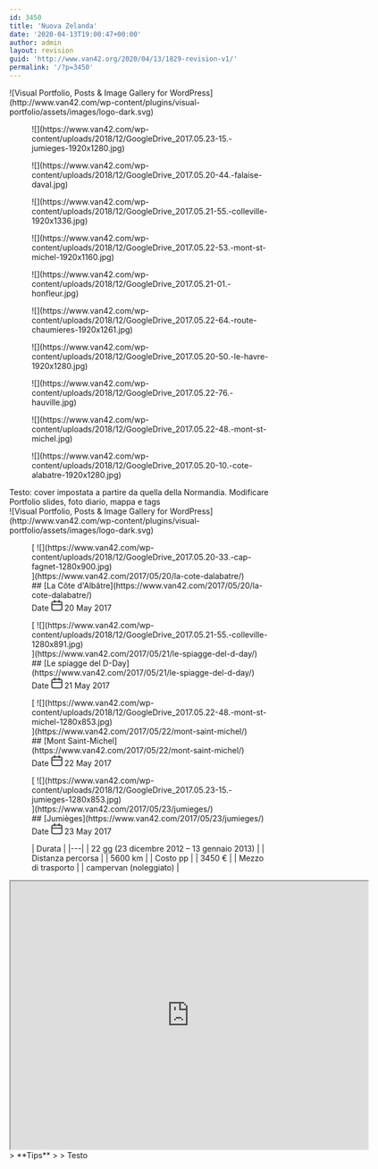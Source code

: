 ```yaml
---
id: 3450
title: 'Nuova Zelanda'
date: '2020-04-13T19:00:47+00:00'
author: admin
layout: revision
guid: 'http://www.van42.org/2020/04/13/1829-revision-v1/'
permalink: '/?p=3450'
---
```


<div class="wp-container-3867 wp-block-columns has-2-columns"><div class="wp-container-3865 wp-block-column"><div class="wp-block-visual-portfolio"><div class="vp-portfolio vp-uid-dc7d2882 vp-id-501" data-vp-content-source="images" data-vp-items-click-action="" data-vp-items-gap="15" data-vp-items-gap-vertical="" data-vp-items-style="default" data-vp-layout="slider" data-vp-next-page-url="" data-vp-pagination="load-more" data-vp-slider-arrows="false" data-vp-slider-autoplay="3" data-vp-slider-autoplay-hover-pause="false" data-vp-slider-bullets="true" data-vp-slider-bullets-dynamic="false" data-vp-slider-centered-slides="true" data-vp-slider-effect="slide" data-vp-slider-free-mode="true" data-vp-slider-free-mode-sticky="false" data-vp-slider-items-height="60%" data-vp-slider-items-min-height="" data-vp-slider-loop="true" data-vp-slider-mousewheel="false" data-vp-slider-slides-per-view="1" data-vp-slider-speed="1.5" data-vp-slider-thumbnails="false"><div class="vp-portfolio__preloader-wrap"><div class="vp-portfolio__preloader"> ![Visual Portfolio, Posts & Image Gallery for WordPress](http://www.van42.com/wp-content/plugins/visual-portfolio/assets/images/logo-dark.svg) </div> </div><div class="vp-portfolio__items-wrap"><div class="vp-portfolio__items vp-portfolio__items-style-default vp-portfolio__items-show-overlay-hover"><div class="vp-portfolio__item-wrap vp-portfolio__item-uid-29cbe859" data-vp-filter=""><div class="vp-portfolio__item-popup" data-vp-popup-img="https://www.van42.com/wp-content/uploads/2018/12/GoogleDrive_2017.05.23-15.-jumieges.jpg" data-vp-popup-img-size="1920x1280" data-vp-popup-img-srcset="https://www.van42.com/wp-content/uploads/2018/12/GoogleDrive_2017.05.23-15.-jumieges.jpg 2688w, https://www.van42.com/wp-content/uploads/2018/12/GoogleDrive_2017.05.23-15.-jumieges-300x200.jpg 300w, https://www.van42.com/wp-content/uploads/2018/12/GoogleDrive_2017.05.23-15.-jumieges-768x512.jpg 768w, https://www.van42.com/wp-content/uploads/2018/12/GoogleDrive_2017.05.23-15.-jumieges-1024x683.jpg 1024w, https://www.van42.com/wp-content/uploads/2018/12/GoogleDrive_2017.05.23-15.-jumieges-500x333.jpg 500w, https://www.van42.com/wp-content/uploads/2018/12/GoogleDrive_2017.05.23-15.-jumieges-800x533.jpg 800w, https://www.van42.com/wp-content/uploads/2018/12/GoogleDrive_2017.05.23-15.-jumieges-1280x853.jpg 1280w, https://www.van42.com/wp-content/uploads/2018/12/GoogleDrive_2017.05.23-15.-jumieges-1920x1280.jpg 1920w" data-vp-popup-md-img="https://www.van42.com/wp-content/uploads/2018/12/GoogleDrive_2017.05.23-15.-jumieges.jpg" data-vp-popup-md-img-size="800x533" data-vp-popup-sm-img="https://www.van42.com/wp-content/uploads/2018/12/GoogleDrive_2017.05.23-15.-jumieges.jpg" data-vp-popup-sm-img-size="500x333" style="display: none;">### normandy 4.1 – cover 1

 </div> <figure class="vp-portfolio__item"><div class="vp-portfolio__item-img-wrap"><div class="vp-portfolio__item-img"> ![](https://www.van42.com/wp-content/uploads/2018/12/GoogleDrive_2017.05.23-15.-jumieges-1920x1280.jpg)<div class="vp-portfolio__item-img-overlay"> </div> </div></div><figcaption class="vp-portfolio__item-overlay vp-portfolio__item-align-center"> </figcaption> </figure> </div><div class="vp-portfolio__item-wrap vp-portfolio__item-uid-23538d45" data-vp-filter=""><div class="vp-portfolio__item-popup" data-vp-popup-img="https://www.van42.com/wp-content/uploads/2018/12/GoogleDrive_2017.05.20-44.-falaise-daval.jpg" data-vp-popup-img-size="1800x1189" data-vp-popup-img-srcset="https://www.van42.com/wp-content/uploads/2018/12/GoogleDrive_2017.05.20-44.-falaise-daval.jpg 1800w, https://www.van42.com/wp-content/uploads/2018/12/GoogleDrive_2017.05.20-44.-falaise-daval-300x198.jpg 300w, https://www.van42.com/wp-content/uploads/2018/12/GoogleDrive_2017.05.20-44.-falaise-daval-768x507.jpg 768w, https://www.van42.com/wp-content/uploads/2018/12/GoogleDrive_2017.05.20-44.-falaise-daval-1024x676.jpg 1024w, https://www.van42.com/wp-content/uploads/2018/12/GoogleDrive_2017.05.20-44.-falaise-daval-500x330.jpg 500w, https://www.van42.com/wp-content/uploads/2018/12/GoogleDrive_2017.05.20-44.-falaise-daval-800x528.jpg 800w, https://www.van42.com/wp-content/uploads/2018/12/GoogleDrive_2017.05.20-44.-falaise-daval-1280x846.jpg 1280w" data-vp-popup-md-img="https://www.van42.com/wp-content/uploads/2018/12/GoogleDrive_2017.05.20-44.-falaise-daval.jpg" data-vp-popup-md-img-size="800x528" data-vp-popup-sm-img="https://www.van42.com/wp-content/uploads/2018/12/GoogleDrive_2017.05.20-44.-falaise-daval.jpg" data-vp-popup-sm-img-size="500x330" style="display: none;">### normandy 1.8 – cover 2

 </div> <figure class="vp-portfolio__item"><div class="vp-portfolio__item-img-wrap"><div class="vp-portfolio__item-img"> ![](https://www.van42.com/wp-content/uploads/2018/12/GoogleDrive_2017.05.20-44.-falaise-daval.jpg)<div class="vp-portfolio__item-img-overlay"> </div> </div></div><figcaption class="vp-portfolio__item-overlay vp-portfolio__item-align-center"> </figcaption> </figure> </div><div class="vp-portfolio__item-wrap vp-portfolio__item-uid-f3a8d45d" data-vp-filter=""><div class="vp-portfolio__item-popup" data-vp-popup-img="https://www.van42.com/wp-content/uploads/2018/12/GoogleDrive_2017.05.21-55.-colleville.jpg" data-vp-popup-img-size="1920x1336" data-vp-popup-img-srcset="https://www.van42.com/wp-content/uploads/2018/12/GoogleDrive_2017.05.21-55.-colleville.jpg 2544w, https://www.van42.com/wp-content/uploads/2018/12/GoogleDrive_2017.05.21-55.-colleville-300x209.jpg 300w, https://www.van42.com/wp-content/uploads/2018/12/GoogleDrive_2017.05.21-55.-colleville-768x534.jpg 768w, https://www.van42.com/wp-content/uploads/2018/12/GoogleDrive_2017.05.21-55.-colleville-1024x712.jpg 1024w, https://www.van42.com/wp-content/uploads/2018/12/GoogleDrive_2017.05.21-55.-colleville-500x348.jpg 500w, https://www.van42.com/wp-content/uploads/2018/12/GoogleDrive_2017.05.21-55.-colleville-800x557.jpg 800w, https://www.van42.com/wp-content/uploads/2018/12/GoogleDrive_2017.05.21-55.-colleville-1280x891.jpg 1280w, https://www.van42.com/wp-content/uploads/2018/12/GoogleDrive_2017.05.21-55.-colleville-1920x1336.jpg 1920w" data-vp-popup-md-img="https://www.van42.com/wp-content/uploads/2018/12/GoogleDrive_2017.05.21-55.-colleville.jpg" data-vp-popup-md-img-size="800x557" data-vp-popup-sm-img="https://www.van42.com/wp-content/uploads/2018/12/GoogleDrive_2017.05.21-55.-colleville.jpg" data-vp-popup-sm-img-size="500x348" style="display: none;">### normandy 2.10 – cover 3

 </div> <figure class="vp-portfolio__item"><div class="vp-portfolio__item-img-wrap"><div class="vp-portfolio__item-img"> ![](https://www.van42.com/wp-content/uploads/2018/12/GoogleDrive_2017.05.21-55.-colleville-1920x1336.jpg)<div class="vp-portfolio__item-img-overlay"> </div> </div></div><figcaption class="vp-portfolio__item-overlay vp-portfolio__item-align-center"> </figcaption> </figure> </div><div class="vp-portfolio__item-wrap vp-portfolio__item-uid-d21de282" data-vp-filter=""><div class="vp-portfolio__item-popup" data-vp-popup-img="https://www.van42.com/wp-content/uploads/2018/12/GoogleDrive_2017.05.22-53.-mont-st-michel.jpg" data-vp-popup-img-size="1920x1160" data-vp-popup-img-srcset="https://www.van42.com/wp-content/uploads/2018/12/GoogleDrive_2017.05.22-53.-mont-st-michel.jpg 2532w, https://www.van42.com/wp-content/uploads/2018/12/GoogleDrive_2017.05.22-53.-mont-st-michel-300x181.jpg 300w, https://www.van42.com/wp-content/uploads/2018/12/GoogleDrive_2017.05.22-53.-mont-st-michel-768x464.jpg 768w, https://www.van42.com/wp-content/uploads/2018/12/GoogleDrive_2017.05.22-53.-mont-st-michel-1024x619.jpg 1024w, https://www.van42.com/wp-content/uploads/2018/12/GoogleDrive_2017.05.22-53.-mont-st-michel-500x302.jpg 500w, https://www.van42.com/wp-content/uploads/2018/12/GoogleDrive_2017.05.22-53.-mont-st-michel-800x483.jpg 800w, https://www.van42.com/wp-content/uploads/2018/12/GoogleDrive_2017.05.22-53.-mont-st-michel-1280x773.jpg 1280w, https://www.van42.com/wp-content/uploads/2018/12/GoogleDrive_2017.05.22-53.-mont-st-michel-1920x1160.jpg 1920w" data-vp-popup-md-img="https://www.van42.com/wp-content/uploads/2018/12/GoogleDrive_2017.05.22-53.-mont-st-michel.jpg" data-vp-popup-md-img-size="800x483" data-vp-popup-sm-img="https://www.van42.com/wp-content/uploads/2018/12/GoogleDrive_2017.05.22-53.-mont-st-michel.jpg" data-vp-popup-sm-img-size="500x302" style="display: none;">### normandy 3.0 – cover 4

 </div> <figure class="vp-portfolio__item"><div class="vp-portfolio__item-img-wrap"><div class="vp-portfolio__item-img"> ![](https://www.van42.com/wp-content/uploads/2018/12/GoogleDrive_2017.05.22-53.-mont-st-michel-1920x1160.jpg)<div class="vp-portfolio__item-img-overlay"> </div> </div></div><figcaption class="vp-portfolio__item-overlay vp-portfolio__item-align-center"> </figcaption> </figure> </div><div class="vp-portfolio__item-wrap vp-portfolio__item-uid-843260e6" data-vp-filter=""><div class="vp-portfolio__item-popup" data-vp-popup-img="https://www.van42.com/wp-content/uploads/2018/12/GoogleDrive_2017.05.21-01.-honfleur.jpg" data-vp-popup-img-size="1800x1200" data-vp-popup-img-srcset="https://www.van42.com/wp-content/uploads/2018/12/GoogleDrive_2017.05.21-01.-honfleur.jpg 1800w, https://www.van42.com/wp-content/uploads/2018/12/GoogleDrive_2017.05.21-01.-honfleur-300x200.jpg 300w, https://www.van42.com/wp-content/uploads/2018/12/GoogleDrive_2017.05.21-01.-honfleur-768x512.jpg 768w, https://www.van42.com/wp-content/uploads/2018/12/GoogleDrive_2017.05.21-01.-honfleur-1024x683.jpg 1024w, https://www.van42.com/wp-content/uploads/2018/12/GoogleDrive_2017.05.21-01.-honfleur-500x333.jpg 500w, https://www.van42.com/wp-content/uploads/2018/12/GoogleDrive_2017.05.21-01.-honfleur-800x533.jpg 800w, https://www.van42.com/wp-content/uploads/2018/12/GoogleDrive_2017.05.21-01.-honfleur-1280x853.jpg 1280w" data-vp-popup-md-img="https://www.van42.com/wp-content/uploads/2018/12/GoogleDrive_2017.05.21-01.-honfleur.jpg" data-vp-popup-md-img-size="800x533" data-vp-popup-sm-img="https://www.van42.com/wp-content/uploads/2018/12/GoogleDrive_2017.05.21-01.-honfleur.jpg" data-vp-popup-sm-img-size="500x333" style="display: none;">### normandy 2.1 – cover 5

 </div> <figure class="vp-portfolio__item"><div class="vp-portfolio__item-img-wrap"><div class="vp-portfolio__item-img"> ![](https://www.van42.com/wp-content/uploads/2018/12/GoogleDrive_2017.05.21-01.-honfleur.jpg)<div class="vp-portfolio__item-img-overlay"> </div> </div></div><figcaption class="vp-portfolio__item-overlay vp-portfolio__item-align-center"> </figcaption> </figure> </div><div class="vp-portfolio__item-wrap vp-portfolio__item-uid-691228fd" data-vp-filter=""><div class="vp-portfolio__item-popup" data-vp-popup-img="https://www.van42.com/wp-content/uploads/2018/12/GoogleDrive_2017.05.22-64.-route-chaumieres.jpg" data-vp-popup-img-size="1920x1261" data-vp-popup-img-srcset="https://www.van42.com/wp-content/uploads/2018/12/GoogleDrive_2017.05.22-64.-route-chaumieres.jpg 2408w, https://www.van42.com/wp-content/uploads/2018/12/GoogleDrive_2017.05.22-64.-route-chaumieres-300x197.jpg 300w, https://www.van42.com/wp-content/uploads/2018/12/GoogleDrive_2017.05.22-64.-route-chaumieres-768x505.jpg 768w, https://www.van42.com/wp-content/uploads/2018/12/GoogleDrive_2017.05.22-64.-route-chaumieres-1024x673.jpg 1024w, https://www.van42.com/wp-content/uploads/2018/12/GoogleDrive_2017.05.22-64.-route-chaumieres-500x328.jpg 500w, https://www.van42.com/wp-content/uploads/2018/12/GoogleDrive_2017.05.22-64.-route-chaumieres-800x526.jpg 800w, https://www.van42.com/wp-content/uploads/2018/12/GoogleDrive_2017.05.22-64.-route-chaumieres-1280x841.jpg 1280w, https://www.van42.com/wp-content/uploads/2018/12/GoogleDrive_2017.05.22-64.-route-chaumieres-1920x1261.jpg 1920w" data-vp-popup-md-img="https://www.van42.com/wp-content/uploads/2018/12/GoogleDrive_2017.05.22-64.-route-chaumieres.jpg" data-vp-popup-md-img-size="800x526" data-vp-popup-sm-img="https://www.van42.com/wp-content/uploads/2018/12/GoogleDrive_2017.05.22-64.-route-chaumieres.jpg" data-vp-popup-sm-img-size="500x328" style="display: none;">### normandy 3.10 – cover 6

 </div> <figure class="vp-portfolio__item"><div class="vp-portfolio__item-img-wrap"><div class="vp-portfolio__item-img"> ![](https://www.van42.com/wp-content/uploads/2018/12/GoogleDrive_2017.05.22-64.-route-chaumieres-1920x1261.jpg)<div class="vp-portfolio__item-img-overlay"> </div> </div></div><figcaption class="vp-portfolio__item-overlay vp-portfolio__item-align-center"> </figcaption> </figure> </div><div class="vp-portfolio__item-wrap vp-portfolio__item-uid-92c42226" data-vp-filter=""><div class="vp-portfolio__item-popup" data-vp-popup-img="https://www.van42.com/wp-content/uploads/2018/12/GoogleDrive_2017.05.20-50.-le-havre.jpg" data-vp-popup-img-size="1920x1280" data-vp-popup-img-srcset="https://www.van42.com/wp-content/uploads/2018/12/GoogleDrive_2017.05.20-50.-le-havre.jpg 2588w, https://www.van42.com/wp-content/uploads/2018/12/GoogleDrive_2017.05.20-50.-le-havre-300x200.jpg 300w, https://www.van42.com/wp-content/uploads/2018/12/GoogleDrive_2017.05.20-50.-le-havre-768x512.jpg 768w, https://www.van42.com/wp-content/uploads/2018/12/GoogleDrive_2017.05.20-50.-le-havre-1024x683.jpg 1024w, https://www.van42.com/wp-content/uploads/2018/12/GoogleDrive_2017.05.20-50.-le-havre-500x333.jpg 500w, https://www.van42.com/wp-content/uploads/2018/12/GoogleDrive_2017.05.20-50.-le-havre-800x534.jpg 800w, https://www.van42.com/wp-content/uploads/2018/12/GoogleDrive_2017.05.20-50.-le-havre-1280x854.jpg 1280w, https://www.van42.com/wp-content/uploads/2018/12/GoogleDrive_2017.05.20-50.-le-havre-1920x1280.jpg 1920w" data-vp-popup-md-img="https://www.van42.com/wp-content/uploads/2018/12/GoogleDrive_2017.05.20-50.-le-havre.jpg" data-vp-popup-md-img-size="800x534" data-vp-popup-sm-img="https://www.van42.com/wp-content/uploads/2018/12/GoogleDrive_2017.05.20-50.-le-havre.jpg" data-vp-popup-sm-img-size="500x333" style="display: none;">### normandy 1.11 – cover 7

 </div> <figure class="vp-portfolio__item"><div class="vp-portfolio__item-img-wrap"><div class="vp-portfolio__item-img"> ![](https://www.van42.com/wp-content/uploads/2018/12/GoogleDrive_2017.05.20-50.-le-havre-1920x1280.jpg)<div class="vp-portfolio__item-img-overlay"> </div> </div></div><figcaption class="vp-portfolio__item-overlay vp-portfolio__item-align-center"> </figcaption> </figure> </div><div class="vp-portfolio__item-wrap vp-portfolio__item-uid-b37114f9" data-vp-filter=""><div class="vp-portfolio__item-popup" data-vp-popup-img="https://www.van42.com/wp-content/uploads/2018/12/GoogleDrive_2017.05.22-76.-hauville.jpg" data-vp-popup-img-size="1800x1314" data-vp-popup-img-srcset="https://www.van42.com/wp-content/uploads/2018/12/GoogleDrive_2017.05.22-76.-hauville.jpg 1800w, https://www.van42.com/wp-content/uploads/2018/12/GoogleDrive_2017.05.22-76.-hauville-300x219.jpg 300w, https://www.van42.com/wp-content/uploads/2018/12/GoogleDrive_2017.05.22-76.-hauville-768x561.jpg 768w, https://www.van42.com/wp-content/uploads/2018/12/GoogleDrive_2017.05.22-76.-hauville-1024x748.jpg 1024w, https://www.van42.com/wp-content/uploads/2018/12/GoogleDrive_2017.05.22-76.-hauville-500x365.jpg 500w, https://www.van42.com/wp-content/uploads/2018/12/GoogleDrive_2017.05.22-76.-hauville-800x584.jpg 800w, https://www.van42.com/wp-content/uploads/2018/12/GoogleDrive_2017.05.22-76.-hauville-1280x934.jpg 1280w" data-vp-popup-md-img="https://www.van42.com/wp-content/uploads/2018/12/GoogleDrive_2017.05.22-76.-hauville.jpg" data-vp-popup-md-img-size="800x584" data-vp-popup-sm-img="https://www.van42.com/wp-content/uploads/2018/12/GoogleDrive_2017.05.22-76.-hauville.jpg" data-vp-popup-sm-img-size="500x365" style="display: none;">### normandy 3.11 – cover 8

 </div> <figure class="vp-portfolio__item"><div class="vp-portfolio__item-img-wrap"><div class="vp-portfolio__item-img"> ![](https://www.van42.com/wp-content/uploads/2018/12/GoogleDrive_2017.05.22-76.-hauville.jpg)<div class="vp-portfolio__item-img-overlay"> </div> </div></div><figcaption class="vp-portfolio__item-overlay vp-portfolio__item-align-center"> </figcaption> </figure> </div><div class="vp-portfolio__item-wrap vp-portfolio__item-uid-b9e3efc8" data-vp-filter=""><div class="vp-portfolio__item-popup" data-vp-popup-img="https://www.van42.com/wp-content/uploads/2018/12/GoogleDrive_2017.05.22-48.-mont-st-michel.jpg" data-vp-popup-img-size="1800x1200" data-vp-popup-img-srcset="https://www.van42.com/wp-content/uploads/2018/12/GoogleDrive_2017.05.22-48.-mont-st-michel.jpg 1800w, https://www.van42.com/wp-content/uploads/2018/12/GoogleDrive_2017.05.22-48.-mont-st-michel-300x200.jpg 300w, https://www.van42.com/wp-content/uploads/2018/12/GoogleDrive_2017.05.22-48.-mont-st-michel-768x512.jpg 768w, https://www.van42.com/wp-content/uploads/2018/12/GoogleDrive_2017.05.22-48.-mont-st-michel-1024x683.jpg 1024w, https://www.van42.com/wp-content/uploads/2018/12/GoogleDrive_2017.05.22-48.-mont-st-michel-500x333.jpg 500w, https://www.van42.com/wp-content/uploads/2018/12/GoogleDrive_2017.05.22-48.-mont-st-michel-800x533.jpg 800w, https://www.van42.com/wp-content/uploads/2018/12/GoogleDrive_2017.05.22-48.-mont-st-michel-1280x853.jpg 1280w" data-vp-popup-md-img="https://www.van42.com/wp-content/uploads/2018/12/GoogleDrive_2017.05.22-48.-mont-st-michel.jpg" data-vp-popup-md-img-size="800x533" data-vp-popup-sm-img="https://www.van42.com/wp-content/uploads/2018/12/GoogleDrive_2017.05.22-48.-mont-st-michel.jpg" data-vp-popup-sm-img-size="500x333" style="display: none;">### normandy 3.0 – cover 9

 </div> <figure class="vp-portfolio__item"><div class="vp-portfolio__item-img-wrap"><div class="vp-portfolio__item-img"> ![](https://www.van42.com/wp-content/uploads/2018/12/GoogleDrive_2017.05.22-48.-mont-st-michel.jpg)<div class="vp-portfolio__item-img-overlay"> </div> </div></div><figcaption class="vp-portfolio__item-overlay vp-portfolio__item-align-center"> </figcaption> </figure> </div><div class="vp-portfolio__item-wrap vp-portfolio__item-uid-4e1e1e6a" data-vp-filter=""><div class="vp-portfolio__item-popup" data-vp-popup-img="https://www.van42.com/wp-content/uploads/2018/12/GoogleDrive_2017.05.20-10.-cote-alabatre.jpg" data-vp-popup-img-size="1920x1280" data-vp-popup-img-srcset="https://www.van42.com/wp-content/uploads/2018/12/GoogleDrive_2017.05.20-10.-cote-alabatre.jpg 2688w, https://www.van42.com/wp-content/uploads/2018/12/GoogleDrive_2017.05.20-10.-cote-alabatre-300x200.jpg 300w, https://www.van42.com/wp-content/uploads/2018/12/GoogleDrive_2017.05.20-10.-cote-alabatre-768x512.jpg 768w, https://www.van42.com/wp-content/uploads/2018/12/GoogleDrive_2017.05.20-10.-cote-alabatre-1024x683.jpg 1024w, https://www.van42.com/wp-content/uploads/2018/12/GoogleDrive_2017.05.20-10.-cote-alabatre-500x333.jpg 500w, https://www.van42.com/wp-content/uploads/2018/12/GoogleDrive_2017.05.20-10.-cote-alabatre-800x533.jpg 800w, https://www.van42.com/wp-content/uploads/2018/12/GoogleDrive_2017.05.20-10.-cote-alabatre-1280x853.jpg 1280w, https://www.van42.com/wp-content/uploads/2018/12/GoogleDrive_2017.05.20-10.-cote-alabatre-1920x1280.jpg 1920w" data-vp-popup-md-img="https://www.van42.com/wp-content/uploads/2018/12/GoogleDrive_2017.05.20-10.-cote-alabatre.jpg" data-vp-popup-md-img-size="800x533" data-vp-popup-sm-img="https://www.van42.com/wp-content/uploads/2018/12/GoogleDrive_2017.05.20-10.-cote-alabatre.jpg" data-vp-popup-sm-img-size="500x333" style="display: none;">### normandy 1.5 – cover 10

 </div> <figure class="vp-portfolio__item"><div class="vp-portfolio__item-img-wrap"><div class="vp-portfolio__item-img"> ![](https://www.van42.com/wp-content/uploads/2018/12/GoogleDrive_2017.05.20-10.-cote-alabatre-1920x1280.jpg)<div class="vp-portfolio__item-img-overlay"> </div> </div></div><figcaption class="vp-portfolio__item-overlay vp-portfolio__item-align-center"> </figcaption> </figure> </div> </div><div class="vp-portfolio__items-bullets"></div> </div> </div> </div>Testo: cover impostata a partire da quella della Normandia. Modificare Portfolio slides, foto diario, mappa e tags

<div class="wp-block-visual-portfolio"><div class="vp-portfolio vp-uid-582ca557 vp-id-529" data-vp-content-source="post-based" data-vp-items-click-action="url" data-vp-items-gap="5" data-vp-items-gap-vertical="" data-vp-items-style="default" data-vp-layout="tiles" data-vp-next-page-url="" data-vp-pagination="load-more" data-vp-tiles-type="4|1,1|"><div class="vp-portfolio__preloader-wrap"><div class="vp-portfolio__preloader"> ![Visual Portfolio, Posts & Image Gallery for WordPress](http://www.van42.com/wp-content/plugins/visual-portfolio/assets/images/logo-dark.svg) </div> </div><div class="vp-portfolio__items-wrap"><div class="vp-portfolio__items vp-portfolio__items-style-default vp-portfolio__items-show-overlay-hover"> <article class="vp-portfolio__item-wrap post-461 post type-post status-publish format-standard has-post-thumbnail hentry category-europa category-francia tag-marea tag-scogliera vp-portfolio__item-uid-9c90e075" data-vp-filter="europa,francia"><div class="vp-portfolio__item-popup" data-vp-popup-img="https://www.van42.com/wp-content/uploads/2018/12/GoogleDrive_2017.05.20-33.-cap-fagnet.jpg" data-vp-popup-img-size="1920x1350" data-vp-popup-img-srcset="https://www.van42.com/wp-content/uploads/2018/12/GoogleDrive_2017.05.20-33.-cap-fagnet.jpg 2412w, https://www.van42.com/wp-content/uploads/2018/12/GoogleDrive_2017.05.20-33.-cap-fagnet-300x211.jpg 300w, https://www.van42.com/wp-content/uploads/2018/12/GoogleDrive_2017.05.20-33.-cap-fagnet-768x540.jpg 768w, https://www.van42.com/wp-content/uploads/2018/12/GoogleDrive_2017.05.20-33.-cap-fagnet-1024x720.jpg 1024w, https://www.van42.com/wp-content/uploads/2018/12/GoogleDrive_2017.05.20-33.-cap-fagnet-500x352.jpg 500w, https://www.van42.com/wp-content/uploads/2018/12/GoogleDrive_2017.05.20-33.-cap-fagnet-800x563.jpg 800w, https://www.van42.com/wp-content/uploads/2018/12/GoogleDrive_2017.05.20-33.-cap-fagnet-1280x900.jpg 1280w, https://www.van42.com/wp-content/uploads/2018/12/GoogleDrive_2017.05.20-33.-cap-fagnet-1920x1350.jpg 1920w" data-vp-popup-md-img="https://www.van42.com/wp-content/uploads/2018/12/GoogleDrive_2017.05.20-33.-cap-fagnet.jpg" data-vp-popup-md-img-size="800x563" data-vp-popup-sm-img="https://www.van42.com/wp-content/uploads/2018/12/GoogleDrive_2017.05.20-33.-cap-fagnet.jpg" data-vp-popup-sm-img-size="500x352" style="display: none;">### normandy 1.6

 </div> <figure class="vp-portfolio__item"><div class="vp-portfolio__item-img-wrap"><div class="vp-portfolio__item-img"> [ ![](https://www.van42.com/wp-content/uploads/2018/12/GoogleDrive_2017.05.20-33.-cap-fagnet-1280x900.jpg)<div class="vp-portfolio__item-img-overlay"> </div> ](https://www.van42.com/2017/05/20/la-cote-dalabatre/) </div></div><figcaption class="vp-portfolio__item-overlay vp-portfolio__item-align-left"><div class="vp-portfolio__item-meta">##  [La Côte d'Albâtre](https://www.van42.com/2017/05/20/la-cote-dalabatre/)

<div class="vp-portfolio__item-meta-inline"><div class="vp-portfolio__item-meta-part vp-portfolio__item-meta-date"> <span class="vp-portfolio__item-meta-part-icon"> <span class="vp-screen-reader-text"> Date </span> <svg class="vp-svg-icon" fill="none" height="20" viewbox="0 0 20 20" width="20" xmlns="http://www.w3.org/2000/svg"> <rect fill="transparent" height="15.5" rx="3" stroke="currentColor" stroke-width="1.5" width="18" x="1" y="3.5"></rect> <path d="M6 5V1M14 5V1" fill="transparent" stroke="currentColor" stroke-linecap="round" stroke-linejoin="round" stroke-width="1.5"></path> <path d="M18.5 9H1.5" fill="transparent" stroke="currentColor" stroke-width="1.5"></path></svg> </span> <span class="vp-portfolio__item-meta-part-text"> 20 May 2017 </span></div></div> </div> </figcaption> </figure> </article> <article class="vp-portfolio__item-wrap post-464 post type-post status-publish format-standard has-post-thumbnail hentry category-europa category-francia tag-patrimonio-culturale tag-storia vp-portfolio__item-uid-ecfa14fa" data-vp-filter="europa,francia"><div class="vp-portfolio__item-popup" data-vp-popup-img="https://www.van42.com/wp-content/uploads/2018/12/GoogleDrive_2017.05.21-55.-colleville.jpg" data-vp-popup-img-size="1920x1336" data-vp-popup-img-srcset="https://www.van42.com/wp-content/uploads/2018/12/GoogleDrive_2017.05.21-55.-colleville.jpg 2544w, https://www.van42.com/wp-content/uploads/2018/12/GoogleDrive_2017.05.21-55.-colleville-300x209.jpg 300w, https://www.van42.com/wp-content/uploads/2018/12/GoogleDrive_2017.05.21-55.-colleville-768x534.jpg 768w, https://www.van42.com/wp-content/uploads/2018/12/GoogleDrive_2017.05.21-55.-colleville-1024x712.jpg 1024w, https://www.van42.com/wp-content/uploads/2018/12/GoogleDrive_2017.05.21-55.-colleville-500x348.jpg 500w, https://www.van42.com/wp-content/uploads/2018/12/GoogleDrive_2017.05.21-55.-colleville-800x557.jpg 800w, https://www.van42.com/wp-content/uploads/2018/12/GoogleDrive_2017.05.21-55.-colleville-1280x891.jpg 1280w, https://www.van42.com/wp-content/uploads/2018/12/GoogleDrive_2017.05.21-55.-colleville-1920x1336.jpg 1920w" data-vp-popup-md-img="https://www.van42.com/wp-content/uploads/2018/12/GoogleDrive_2017.05.21-55.-colleville.jpg" data-vp-popup-md-img-size="800x557" data-vp-popup-sm-img="https://www.van42.com/wp-content/uploads/2018/12/GoogleDrive_2017.05.21-55.-colleville.jpg" data-vp-popup-sm-img-size="500x348" style="display: none;">### normandy 2.10 – cover 3

 </div> <figure class="vp-portfolio__item"><div class="vp-portfolio__item-img-wrap"><div class="vp-portfolio__item-img"> [ ![](https://www.van42.com/wp-content/uploads/2018/12/GoogleDrive_2017.05.21-55.-colleville-1280x891.jpg)<div class="vp-portfolio__item-img-overlay"> </div> ](https://www.van42.com/2017/05/21/le-spiagge-del-d-day/) </div></div><figcaption class="vp-portfolio__item-overlay vp-portfolio__item-align-left"><div class="vp-portfolio__item-meta">##  [Le spiagge del D-Day](https://www.van42.com/2017/05/21/le-spiagge-del-d-day/)

<div class="vp-portfolio__item-meta-inline"><div class="vp-portfolio__item-meta-part vp-portfolio__item-meta-date"> <span class="vp-portfolio__item-meta-part-icon"> <span class="vp-screen-reader-text"> Date </span> <svg class="vp-svg-icon" fill="none" height="20" viewbox="0 0 20 20" width="20" xmlns="http://www.w3.org/2000/svg"> <rect fill="transparent" height="15.5" rx="3" stroke="currentColor" stroke-width="1.5" width="18" x="1" y="3.5"></rect> <path d="M6 5V1M14 5V1" fill="transparent" stroke="currentColor" stroke-linecap="round" stroke-linejoin="round" stroke-width="1.5"></path> <path d="M18.5 9H1.5" fill="transparent" stroke="currentColor" stroke-width="1.5"></path></svg> </span> <span class="vp-portfolio__item-meta-part-text"> 21 May 2017 </span></div></div> </div> </figcaption> </figure> </article> <article class="vp-portfolio__item-wrap post-466 post type-post status-publish format-standard has-post-thumbnail hentry category-europa category-francia tag-architettura tag-campagna tag-marea tag-patrimonio-culturale vp-portfolio__item-uid-02f475d6" data-vp-filter="europa,francia"><div class="vp-portfolio__item-popup" data-vp-popup-img="https://www.van42.com/wp-content/uploads/2018/12/GoogleDrive_2017.05.22-48.-mont-st-michel.jpg" data-vp-popup-img-size="1800x1200" data-vp-popup-img-srcset="https://www.van42.com/wp-content/uploads/2018/12/GoogleDrive_2017.05.22-48.-mont-st-michel.jpg 1800w, https://www.van42.com/wp-content/uploads/2018/12/GoogleDrive_2017.05.22-48.-mont-st-michel-300x200.jpg 300w, https://www.van42.com/wp-content/uploads/2018/12/GoogleDrive_2017.05.22-48.-mont-st-michel-768x512.jpg 768w, https://www.van42.com/wp-content/uploads/2018/12/GoogleDrive_2017.05.22-48.-mont-st-michel-1024x683.jpg 1024w, https://www.van42.com/wp-content/uploads/2018/12/GoogleDrive_2017.05.22-48.-mont-st-michel-500x333.jpg 500w, https://www.van42.com/wp-content/uploads/2018/12/GoogleDrive_2017.05.22-48.-mont-st-michel-800x533.jpg 800w, https://www.van42.com/wp-content/uploads/2018/12/GoogleDrive_2017.05.22-48.-mont-st-michel-1280x853.jpg 1280w" data-vp-popup-md-img="https://www.van42.com/wp-content/uploads/2018/12/GoogleDrive_2017.05.22-48.-mont-st-michel.jpg" data-vp-popup-md-img-size="800x533" data-vp-popup-sm-img="https://www.van42.com/wp-content/uploads/2018/12/GoogleDrive_2017.05.22-48.-mont-st-michel.jpg" data-vp-popup-sm-img-size="500x333" style="display: none;">### normandy 3.0 – cover 9

 </div> <figure class="vp-portfolio__item"><div class="vp-portfolio__item-img-wrap"><div class="vp-portfolio__item-img"> [ ![](https://www.van42.com/wp-content/uploads/2018/12/GoogleDrive_2017.05.22-48.-mont-st-michel-1280x853.jpg)<div class="vp-portfolio__item-img-overlay"> </div> ](https://www.van42.com/2017/05/22/mont-saint-michel/) </div></div><figcaption class="vp-portfolio__item-overlay vp-portfolio__item-align-left"><div class="vp-portfolio__item-meta">##  [Mont Saint-Michel](https://www.van42.com/2017/05/22/mont-saint-michel/)

<div class="vp-portfolio__item-meta-inline"><div class="vp-portfolio__item-meta-part vp-portfolio__item-meta-date"> <span class="vp-portfolio__item-meta-part-icon"> <span class="vp-screen-reader-text"> Date </span> <svg class="vp-svg-icon" fill="none" height="20" viewbox="0 0 20 20" width="20" xmlns="http://www.w3.org/2000/svg"> <rect fill="transparent" height="15.5" rx="3" stroke="currentColor" stroke-width="1.5" width="18" x="1" y="3.5"></rect> <path d="M6 5V1M14 5V1" fill="transparent" stroke="currentColor" stroke-linecap="round" stroke-linejoin="round" stroke-width="1.5"></path> <path d="M18.5 9H1.5" fill="transparent" stroke="currentColor" stroke-width="1.5"></path></svg> </span> <span class="vp-portfolio__item-meta-part-text"> 22 May 2017 </span></div></div> </div> </figcaption> </figure> </article> <article class="vp-portfolio__item-wrap post-468 post type-post status-publish format-standard has-post-thumbnail hentry category-europa category-francia tag-architettura tag-campagna tag-patrimonio-culturale vp-portfolio__item-uid-e54c58d1" data-vp-filter="europa,francia"><div class="vp-portfolio__item-popup" data-vp-popup-img="https://www.van42.com/wp-content/uploads/2018/12/GoogleDrive_2017.05.23-15.-jumieges.jpg" data-vp-popup-img-size="1920x1280" data-vp-popup-img-srcset="https://www.van42.com/wp-content/uploads/2018/12/GoogleDrive_2017.05.23-15.-jumieges.jpg 2688w, https://www.van42.com/wp-content/uploads/2018/12/GoogleDrive_2017.05.23-15.-jumieges-300x200.jpg 300w, https://www.van42.com/wp-content/uploads/2018/12/GoogleDrive_2017.05.23-15.-jumieges-768x512.jpg 768w, https://www.van42.com/wp-content/uploads/2018/12/GoogleDrive_2017.05.23-15.-jumieges-1024x683.jpg 1024w, https://www.van42.com/wp-content/uploads/2018/12/GoogleDrive_2017.05.23-15.-jumieges-500x333.jpg 500w, https://www.van42.com/wp-content/uploads/2018/12/GoogleDrive_2017.05.23-15.-jumieges-800x533.jpg 800w, https://www.van42.com/wp-content/uploads/2018/12/GoogleDrive_2017.05.23-15.-jumieges-1280x853.jpg 1280w, https://www.van42.com/wp-content/uploads/2018/12/GoogleDrive_2017.05.23-15.-jumieges-1920x1280.jpg 1920w" data-vp-popup-md-img="https://www.van42.com/wp-content/uploads/2018/12/GoogleDrive_2017.05.23-15.-jumieges.jpg" data-vp-popup-md-img-size="800x533" data-vp-popup-sm-img="https://www.van42.com/wp-content/uploads/2018/12/GoogleDrive_2017.05.23-15.-jumieges.jpg" data-vp-popup-sm-img-size="500x333" style="display: none;">### normandy 4.1 – cover 1

 </div> <figure class="vp-portfolio__item"><div class="vp-portfolio__item-img-wrap"><div class="vp-portfolio__item-img"> [ ![](https://www.van42.com/wp-content/uploads/2018/12/GoogleDrive_2017.05.23-15.-jumieges-1280x853.jpg)<div class="vp-portfolio__item-img-overlay"> </div> ](https://www.van42.com/2017/05/23/jumieges/) </div></div><figcaption class="vp-portfolio__item-overlay vp-portfolio__item-align-left"><div class="vp-portfolio__item-meta">##  [Jumièges](https://www.van42.com/2017/05/23/jumieges/)

<div class="vp-portfolio__item-meta-inline"><div class="vp-portfolio__item-meta-part vp-portfolio__item-meta-date"> <span class="vp-portfolio__item-meta-part-icon"> <span class="vp-screen-reader-text"> Date </span> <svg class="vp-svg-icon" fill="none" height="20" viewbox="0 0 20 20" width="20" xmlns="http://www.w3.org/2000/svg"> <rect fill="transparent" height="15.5" rx="3" stroke="currentColor" stroke-width="1.5" width="18" x="1" y="3.5"></rect> <path d="M6 5V1M14 5V1" fill="transparent" stroke="currentColor" stroke-linecap="round" stroke-linejoin="round" stroke-width="1.5"></path> <path d="M18.5 9H1.5" fill="transparent" stroke="currentColor" stroke-width="1.5"></path></svg> </span> <span class="vp-portfolio__item-meta-part-text"> 23 May 2017 </span></div></div> </div> </figcaption> </figure> </article> </div> </div> </div> </div> </div><div class="wp-container-3866 wp-block-column"><figure class="wp-block-table is-style-stripes">| Durata |
|---|
| 22 gg (23 dicembre 2012 – 13 gennaio 2013) |
| Distanza percorsa |
| 5600 km |
| Costo pp |
| 3450 € |
| Mezzo di trasporto |
| campervan (noleggiato) |

</figure><iframe height="480" loading="lazy" src="https://www.google.com/maps/d/u/0/embed?mid=1_AWjlxxY_EIkEBez5EtAzE0Qwcw" width="640"></iframe>> **Tips**
> 
> Testo

</div></div>
